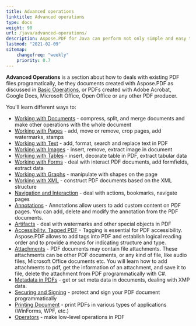 ```yaml
---
title: Advanced operations
linktitle: Advanced operations 
type: docs
weight: 90
url: /java/advanced-operations/
description: Aspose.PDF for Java can perform not only simple and easy tasks but also cope with more complex functions. For advanced users and developers, the Advanced section will detail these features for you.
lastmod: "2021-02-09"
sitemap:
    changefreq: "weekly"
    priority: 0.7
---
```


**Advanced Operations** is a section about how to deals with existing PDF files programatically, be they documents created with Aspose.PDF as discussed in [Basic Operations](/pdf/java/basic-operations), or PDFs created with Adobe Acrobat, Google Docs, Microsoft Office, Open Office or any other PDF producer.

You'll learn different ways to:

- [Working with Documents](/pdf/java/working-with-documents/) - compress, split, and merge documents and make other operations with the whole document
- [Working with Pages](/pdf/java/working-with-pages/) - add, move or remove, crop pages, add watermarks, stamps
- [Working with Text](/pdf/java/working-with-text/) - add, format, search and replace text in PDF
- [Working with Images](/pdf/java/working-with-images/) - insert, remove, extract image in document
- [Working with Tables](/pdf/java/working-with-tables/) - insert, decorate table in PDF, extract tabular data
- [Working with Forms](/pdf/java/working-with-forms/) - deal with interact PDF documents, add formfields, extract data
- [Working with Graphs](/pdf/java/graphs/) - manipulate with shapes on the page
- [Working with XML](/pdf/java/working-with-xml) - construct PDF documents based on the XML structure
- [Navigation and Interaction](/pdf/java/navigation-and-interaction/) - deal with actions, bookmarks, navigate pages
- [Annotations](/pdf/java/annotations/) - Annotations allow users to add custom content on PDF pages. You can add, delete and modify the annotation from the PDF documents.
- [Artifacts](/pdf/java/artifacts/) - deal with watermarks and other special objects in PDF
- [Accessibility. Tagged PDF](/pdf/java/accessibility-tagged-pdf/) - Tagging is essential for PDF accessibility. Aspose.PDF allows to add tags into PDF and establish logical reading order and to provide a means for indicating structure and type.
- [Attachments](/pdf/java/attachments/) - PDF documents may contain file attachments. These attachments can be other PDF documents, or any kind of file, like audio files, Microsoft Office documents etc. You will learn how to add attachments to pdf, get the information of an attachment, and save it to file, delete the attachment from PDF programmatically with C#.
- [Metadata in PDFs](/pdf/java/pdf-file-metadata/) - get or set meta data in documents, dealing with XMP data.
- [Securing and Signing](/pdf/java/securing-and-signing/) - protect and sign your PDF document programmatically
- [Printing Document](/pdf/java/printing-document/) - print PDFs in various types of applications (WinForms, WPF, etc.)
- [Operators](/pdf/java/operators/) - make low-level operations in PDF
